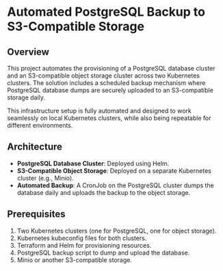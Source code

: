 # Automated PostgreSQL Backup to S3-Compatible Storage

## Overview

This project automates the provisioning of a PostgreSQL database cluster and an S3-compatible object storage cluster across two Kubernetes clusters. The solution includes a scheduled backup mechanism where PostgreSQL database dumps are securely uploaded to an S3-compatible storage daily.

This infrastructure setup is fully automated and designed to work seamlessly on local Kubernetes clusters, while also being repeatable for different environments.

## Architecture

- **PostgreSQL Database Cluster**: Deployed using Helm.
- **S3-Compatible Object Storage**: Deployed on a separate Kubernetes cluster (e.g., Minio).
- **Automated Backup**: A CronJob on the PostgreSQL cluster dumps the database daily and uploads the backup to the object storage.

## Prerequisites

1. Two Kubernetes clusters (one for PostgreSQL, one for object storage).
2. Kubernetes kubeconfig files for both clusters.
3. Terraform and Helm for provisioning resources.
4. PostgreSQL backup script to dump and upload the database.
5. Minio or another S3-compatible storage.
